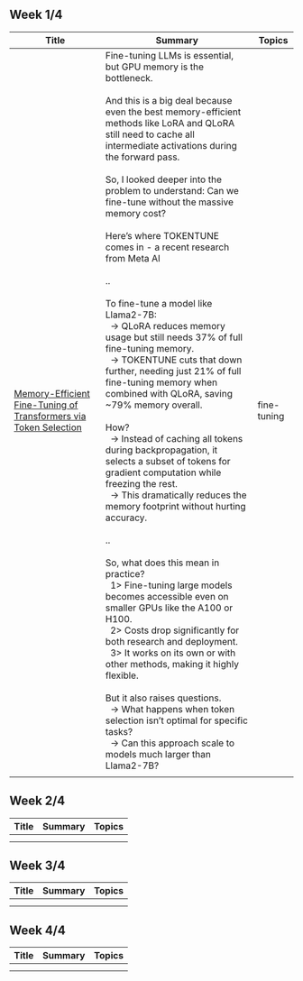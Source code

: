 ## Week 1/4
| Title | Summary | Topics |
| --- | --- | --- |
| [Memory-Efficient Fine-Tuning of Transformers via Token Selection](https://www.arxiv.org/pdf/2501.18824) | Fine-tuning LLMs is essential, but GPU memory is the bottleneck. <br><br> And this is a big deal because even the best memory-efficient methods like LoRA and QLoRA still need to cache all intermediate activations during the forward pass. <br><br> So, I looked deeper into the problem to understand: Can we fine-tune without the massive memory cost? <br><br> Here’s where TOKENTUNE comes in - a recent research from Meta AI <br><br> .. <br><br> To fine-tune a model like Llama2-7B: <br> &nbsp; -> QLoRA reduces memory usage but still needs 37% of full fine-tuning memory. <br> &nbsp; -> TOKENTUNE cuts that down further, needing just 21% of full fine-tuning memory when combined with QLoRA, saving ~79% memory overall. <br><br> How? <br> &nbsp; -> Instead of caching all tokens during backpropagation, it selects a subset of tokens for gradient computation while freezing the rest. <br> &nbsp; -> This dramatically reduces the memory footprint without hurting accuracy. <br><br> .. <br><br> So, what does this mean in practice? <br> &nbsp; 1> Fine-tuning large models becomes accessible even on smaller GPUs like the A100 or H100. <br> &nbsp; 2> Costs drop significantly for both research and deployment. <br> &nbsp; 3> It works on its own or with other methods, making it highly flexible. <br><br> But it also raises questions. <br> &nbsp; -> What happens when token selection isn’t optimal for specific tasks? <br> &nbsp;  -> Can this approach scale to models much larger than Llama2-7B? | fine-tuning |
| []() |  |  |



## Week 2/4
| Title | Summary | Topics |
| --- | --- | --- |
| []() |  |  |
| []() |  |  |



## Week 3/4
| Title | Summary | Topics |
| --- | --- | --- |
| []() |  |  |
| []() |  |  |



## Week 4/4
| Title | Summary | Topics |
| --- | --- | --- |
| []() |  |  |
| []() |  |  |
